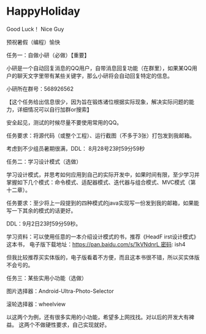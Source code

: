 # HappyHoliday
Good Luck！ Nice Guy

预祝暑假（编程）愉快


任务一：自做小研（必做）【重要】

小研是一个自动回复消息的QQ用户，自带消息回复功能（在群里），如果某QQ用户的聊天文字里带有某些关键字，那么小研将会自动回复特定的信息。

小研所在群号：568926562

【这个任务给出信息很少，因为旨在锻炼诸位根据实际现象，解决实际问题的能力，详细情况可以自行加群or搜索】

安全起见，测试的时候尽量不要使用常用的QQ。

任务要求：将源代码（或整个工程）、运行截图（不多于3张）打包发到我邮箱。

考虑到不少组员暑期很满，DDL： 8月28号23时59分59秒



任务二：学习设计模式（选做）

学习设计模式，并思考如何应用到自己的实际开发中，如果时间有限，至少学习并掌握如下几个模式：命令模式、适配器模式、迭代器与组合模式、MVC模式（第十二章）。

任务要求：至少将上一段提到的四种模式的java实现写一份发到我的邮箱，如果能写一下其余的模式的话更好。

DDL：9月2日23时59分59秒。

学习资料：可以使用任意的一本介绍设计模式的书，推荐《HeadF irst设计模式》这本书，
电子版下载地址：https://pan.baidu.com/s/1kVNdnrL 密码: ish4

但我比较推荐买实体版的，电子版看着不方便，而且这本书很不错，所以买实体版不会亏的。


任务三：某些实用小功能（选做）

图片选择器：Android-Ultra-Photo-Selector

滚轮选择器：wheelview

以这两个为例，还有很多实用的小功能，希望多上网找找。对以后的开发大有裨益。
这两个不做硬性要求，自己实现就好。


